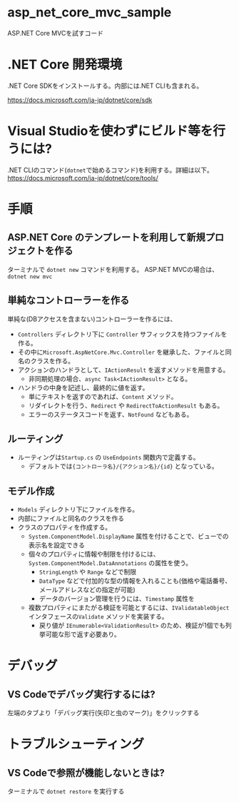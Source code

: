 # asp_net_core_mvc_sample
ASP.NET Core MVCを試すコード

# .NET Core 開発環境

.NET Core SDKをインストールする。内部には.NET CLIも含まれる。

https://docs.microsoft.com/ja-jp/dotnet/core/sdk

# Visual Studioを使わずにビルド等を行うには?

.NET CLIのコマンド(`dotnet`で始めるコマンド)を利用する。詳細は以下。
https://docs.microsoft.com/ja-jp/dotnet/core/tools/


# 手順

## ASP.NET Core のテンプレートを利用して新規プロジェクトを作る

ターミナルで `dotnet new` コマンドを利用する。
ASP.NET MVCの場合は、`dotnet new mvc` 

## 単純なコントローラーを作る

単純な(DBアクセスを含まない)コントローラーを作るには、

- `Controllers` ディレクトリ下に `Controller` サフィックスを持つファイルを作る。
- その中に`Microsoft.AspNetCore.Mvc.Controller` を継承した、ファイルと同名のクラスを作る。
- アクションのハンドラとして、`IActionResult` を返すメソッドを用意する。
  - 非同期処理の場合、`async Task<IActionResult>` となる。
- ハンドラの中身を記述し、最終的に値を返す。
  - 単にテキストを返すのであれば、`Content` メソッド。
  - リダイレクトを行う、`Redirect` や `RedirectToActionResult` もある。
  - エラーのステータスコードを返す、`NotFound` などもある。

## ルーティング

- ルーティングは`Startup.cs` の `UseEndpoints` 関数内で定義する。
  - デフォルトでは`{コントローラ名}/{アクション名}/{id}` となっている。

## モデル作成
- `Models` ディレクトリ下にファイルを作る。
- 内部にファイルと同名のクラスを作る
- クラスのプロパティを作成する。
  - `System.ComponentModel.DisplayName` 属性を付けることで、ビューでの表示名を設定できる
  - 個々のプロパティに情報や制限を付けるには、`System.ComponentModel.DataAnnotations` の属性を使う。
    - `StringLength` や `Range` などで制限
    - `DataType` などで付加的な型の情報を入れることも(価格や電話番号、メールアドレスなどの指定が可能)
    - データのバージョン管理を行うには、`Timestamp` 属性を
  - 複数プロパティにまたがる検証を可能とするには、`IValidatableObject` インタフェースの`Validate` メソッドを実装する。
    - 戻り値が `IEnumerable<ValidationResult>` のため、検証が1個でも列挙可能な形で返す必要あり。


# デバッグ
## VS Codeでデバッグ実行するには?

左端のタブより「デバッグ実行(矢印と虫のマーク)」をクリックする

# トラブルシューティング

## VS Codeで参照が機能しないときは?

ターミナルで `dotnet restore` を実行する
